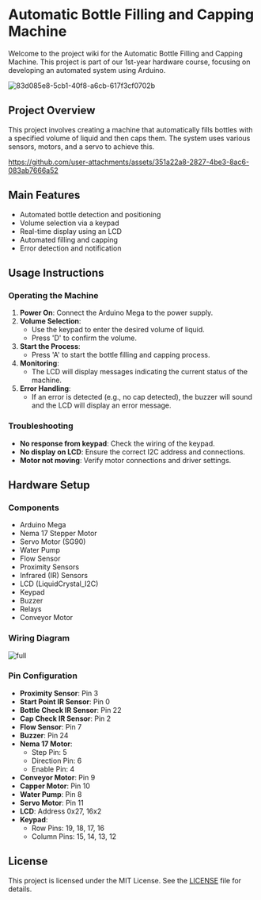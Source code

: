 # Automatic Bottle Filling and Capping Machine

Welcome to the project wiki for the Automatic Bottle Filling and Capping Machine. This project is part of our 1st-year hardware course, focusing on developing an automated system using Arduino.

![83d085e8-5cb1-40f8-a6cb-617f3cf0702b](https://github.com/user-attachments/assets/0e351ede-7a43-424c-8934-312155eb6743)

## Project Overview

This project involves creating a machine that automatically fills bottles with a specified volume of liquid and then caps them. The system uses various sensors, motors, and a servo to achieve this.

https://github.com/user-attachments/assets/351a22a8-2827-4be3-8ac6-083ab7666a52

## Main Features

- Automated bottle detection and positioning
- Volume selection via a keypad
- Real-time display using an LCD
- Automated filling and capping
- Error detection and notification

## Usage Instructions

### Operating the Machine

1. **Power On**: Connect the Arduino Mega to the power supply.
2. **Volume Selection**:
   - Use the keypad to enter the desired volume of liquid.
   - Press 'D' to confirm the volume.
3. **Start the Process**:
   - Press 'A' to start the bottle filling and capping process.
4. **Monitoring**:
   - The LCD will display messages indicating the current status of the machine.
5. **Error Handling**:
   - If an error is detected (e.g., no cap detected), the buzzer will sound and the LCD will display an error message.

### Troubleshooting

- **No response from keypad**: Check the wiring of the keypad.
- **No display on LCD**: Ensure the correct I2C address and connections.
- **Motor not moving**: Verify motor connections and driver settings.

## Hardware Setup

### Components

- Arduino Mega
- Nema 17 Stepper Motor
- Servo Motor (SG90)
- Water Pump
- Flow Sensor
- Proximity Sensors
- Infrared (IR) Sensors
- LCD (LiquidCrystal_I2C)
- Keypad
- Buzzer
- Relays
- Conveyor Motor

### Wiring Diagram

![full](https://github.com/user-attachments/assets/df0eb261-6f8a-41fc-8242-8c0a5bf3d16d)

### Pin Configuration

- **Proximity Sensor**: Pin 3
- **Start Point IR Sensor**: Pin 0
- **Bottle Check IR Sensor**: Pin 22
- **Cap Check IR Sensor**: Pin 2
- **Flow Sensor**: Pin 7
- **Buzzer**: Pin 24
- **Nema 17 Motor**:
  - Step Pin: 5
  - Direction Pin: 6
  - Enable Pin: 4
- **Conveyor Motor**: Pin 9
- **Capper Motor**: Pin 10
- **Water Pump**: Pin 8
- **Servo Motor**: Pin 11
- **LCD**: Address 0x27, 16x2
- **Keypad**:
  - Row Pins: 19, 18, 17, 16
  - Column Pins: 15, 14, 13, 12

## License

This project is licensed under the MIT License. See the [LICENSE](LICENSE) file for details.
